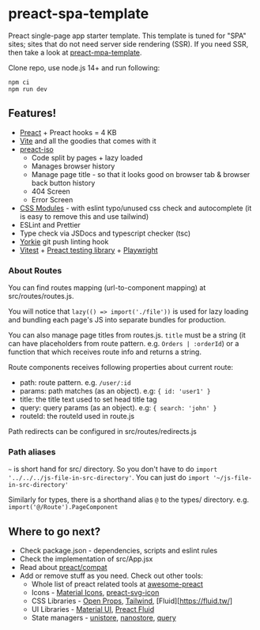 # preact-spa-template

Preact single-page app starter template. This template is tuned for "SPA" sites; sites that do not need server side rendering (SSR). If you need SSR, then take a look at [preact-mpa-template](https://github.com/Munawwar/preact-mpa-template).

Clone repo, use node.js 14+ and run following:
```
npm ci
npm run dev
```

## Features!

- [Preact](https://github.com/preactjs/preact) + Preact hooks = 4 KB
- [Vite](https://vitejs.dev) and all the goodies that comes with it
- [preact-iso](https://github.com/preactjs/preact-iso)
  - Code split by pages + lazy loaded
  - Manages browser history
  - Manage page title - so that it looks good on browser tab & browser back button history
  - 404 Screen
  - Error Screen
- [CSS Modules](https://github.com/css-modules/css-modules) - with eslint typo/unused css check and autocomplete (it is easy to remove this and use tailwind)
- ESLint and Prettier
- Type check via JSDocs and typescript checker (tsc)
- [Yorkie](https://www.npmjs.com/package/yorkie) git push linting hook
- [Vitest](https://vitest.dev/) + [Preact testing library](https://preactjs.com/guide/v10/preact-testing-library/) + [Playwright](https://playwright.dev/)

### About Routes

You can find routes mapping (url-to-component mapping) at src/routes/routes.js.

You will notice that <code>lazy(() =&gt; import('./file'))</code> is
used for lazy loading and bundling each page's JS into separate bundles
for production.

You can also manage page titles from routes.js. `title` must be a string (it can have placeholders from route pattern. e.g. `Orders | :orderId`) or a function that which receives route info and returns a string.

Route components receives following properties about current route:
- path: route pattern. e.g. `/user/:id`
- params: path matches (as an object). e.g: `{ id: 'user1' }`
- title: the title text used to set head title tag
- query: query params (as an object). e.g: `{ search: 'john' }`
- routeId: the routeId used in route.js

Path redirects can be configured in src/routes/redirects.js

### Path aliases

`~` is short hand for src/ directory. So you don't have to do `import '../../../js-file-in-src-directory'`. You can just do `import '~/js-file-in-src-directory'`

Similarly for types, there is a shorthand alias `@` to the types/ directory. e.g. `import('@/Route').PageComponent`

## Where to go next?

- Check package.json - dependencies, scripts and eslint rules
- Check the implementation of src/App.jsx
- Read about [preact/compat](https://preactjs.com/guide/v10/switching-to-preact/)
- Add or remove stuff as you need. Check out other tools:
  - Whole list of preact related tools at [awesome-preact](https://github.com/preactjs/awesome-preact)
  - Icons - [Material Icons](https://github.com/material-icons/material-icons), [preact-svg-icon](https://www.npmjs.com/package/preact-svg-icon)
  - CSS Libraries - [Open Props](https://open-props.style), [Tailwind](https://tailwindcss.com), [Fluid][https://fluid.tw/]
  - UI Libraries - [Material UI](https://github.com/mui/material-ui/tree/master/examples/material-preact), [Preact Fluid](https://github.com/ajainvivek/preact-fluid)
  - State managers - [unistore](https://github.com/developit/unistore), [nanostore](https://github.com/nanostores/nanostores), [query](https://github.com/nanostores/query)
